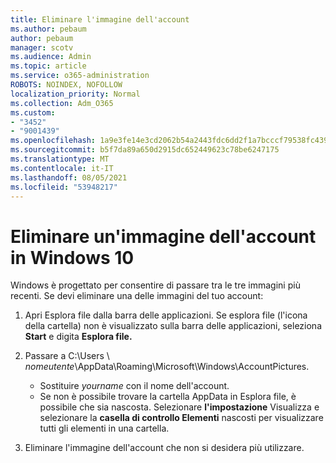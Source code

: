 ```yaml
---
title: Eliminare l'immagine dell'account
ms.author: pebaum
author: pebaum
manager: scotv
ms.audience: Admin
ms.topic: article
ms.service: o365-administration
ROBOTS: NOINDEX, NOFOLLOW
localization_priority: Normal
ms.collection: Adm_O365
ms.custom:
- "3452"
- "9001439"
ms.openlocfilehash: 1a9e3fe14e3cd2062b54a2443fdc6dd2f1a7bcccf79538fc439295ce43082149
ms.sourcegitcommit: b5f7da89a650d2915dc652449623c78be6247175
ms.translationtype: MT
ms.contentlocale: it-IT
ms.lasthandoff: 08/05/2021
ms.locfileid: "53948217"
---
```

# <a name="delete-an-account-picture-in-windows-10"></a>Eliminare un'immagine dell'account in Windows 10

Windows è progettato per consentire di passare tra le tre immagini più recenti. Se devi eliminare una delle immagini del tuo account:

1. Apri Esplora file dalla barra delle applicazioni. Se esplora file (l'icona della cartella) non è visualizzato sulla barra delle applicazioni, seleziona **Start** e digita **Esplora file.**

2. Passare a C:\Users \\ *nomeutente*\AppData\Roaming\Microsoft\Windows\AccountPictures. 
    - Sostituire *yourname* con il nome dell'account.
    - Se non è possibile trovare la cartella AppData in Esplora file, è possibile che sia nascosta. Selezionare **l'impostazione** Visualizza e selezionare la **casella di controllo Elementi** nascosti per visualizzare tutti gli elementi in una cartella.

3. Eliminare l'immagine dell'account che non si desidera più utilizzare.
 
 